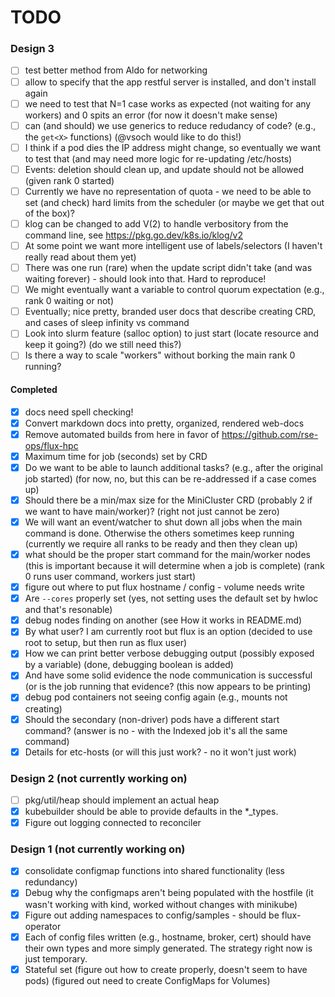 # TODO

### Design 3

 - [ ] test better method from Aldo for networking
 - [ ] allow to specify that the app restful server is installed, and don't install again
 - [ ] we need to test that N=1 case works as expected (not waiting for any workers) and 0 spits an error (for now it doesn't make sense)
 - [ ] can (and should) we use generics to reduce redudancy of code? (e.g., the `get<X>` functions) (@vsoch would like to do this!)
 - [ ] I think if a pod dies the IP address might change, so eventually we want to test that (and may need more logic for re-updating /etc/hosts)
 - [ ] Events: deletion should clean up, and update should not be allowed (given rank 0 started)
 - [ ] Currently we have no representation of quota - we need to be able to set (and check) hard limits from the scheduler (or maybe we get that out of the box)?
 - [ ] klog can be changed to add V(2) to handle verbository from the command line, see https://pkg.go.dev/k8s.io/klog/v2
 - [ ] At some point we want more intelligent use of labels/selectors (I haven't really read about them yet)
 - [ ] There was one run (rare) when the update script didn't take (and was waiting forever) - should look into that. Hard to reproduce!
 - [ ] We might eventually want a variable to control quorum expectation (e.g., rank 0 waiting or not)
 - [ ] Eventually; nice pretty, branded user docs that describe creating CRD, and cases of sleep infinity vs command
 - [ ] Look into slurm feature (salloc option) to just start (locate resource and keep it going?) (do we still need this?)
 - [ ] Is there a way to scale "workers" without borking the main rank 0 running?

#### Completed

 - [x] docs need spell checking!
 - [x] Convert markdown docs into pretty, organized, rendered web-docs
 - [x] Remove automated builds from here in favor of https://github.com/rse-ops/flux-hpc
 - [x] Maximum time for job (seconds) set by CRD
 - [x] Do we want to be able to launch additional tasks? (e.g., after the original job started) (for now, no, but this can be re-addressed if a case comes up)
 - [x] Should there be a min/max size for the MiniCluster CRD (probably 2 if we want to have main/worker)? (right not just cannot be zero)
 - [x] We will want an event/watcher to shut down all jobs when the main command is done. Otherwise the others sometimes keep running (currently we require all ranks to be ready and then they clean up)
 - [x] what should be the proper start command for the main/worker nodes (this is important because it will determine when a job is complete) (rank 0 runs user command, workers just start)
 - [x] figure out where to put flux hostname / config - volume needs write
 - [x] Are `--cores` properly set (yes, not setting uses the default set by hwloc and that's resonable)
 - [x] debug nodes finding on another (see How it works in README.md)
 - [x] By what user? I am currently root but flux is an option (decided to use root to setup, but then run as flux user)
 - [x] How we can print better verbose debugging output (possibly exposed by a variable) (done, debugging boolean is added)
 - [x] And have some solid evidence the node communication is successful (or is the job running that evidence? (this now appears to be printing)
 - [x] debug pod containers not seeing config again (e.g., mounts not creating)
 - [x] Should the secondary (non-driver) pods have a different start command? (answer is no - with the Indexed job it's all the same command)
 - [x] Details for etc-hosts (or will this just work? - no it won't just work)

### Design 2 (not currently working on)

 - [ ] pkg/util/heap should implement an actual heap
 - [x] kubebuilder should be able to provide defaults in the *_types.
 - [x] Figure out logging connected to reconciler

### Design 1 (not currently working on)

- [x] consolidate configmap functions into shared functionality (less redundancy)
- [x] Debug why the configmaps aren't being populated with the hostfile (it wasn't working with kind, worked without changes with minikube)
- [x] Figure out adding namespaces to config/samples - should be flux-operator
- [x] Each of config files written (e.g., hostname, broker, cert) should have their own types and more simply generated. The strategy right now is just temporary.
- [x] Stateful set (figure out how to create properly, doesn't seem to have pods) (figured out need to create ConfigMaps for Volumes)
